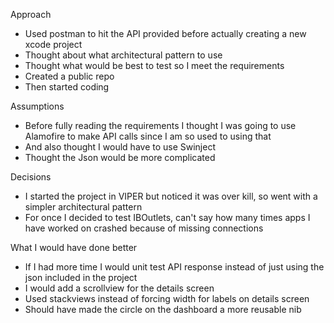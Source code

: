 Approach
- Used postman to hit the API provided before actually creating a new xcode project
- Thought about what architectural pattern to use
- Thought what would be best to test so I meet the requirements
- Created a public repo
- Then started coding

Assumptions
- Before fully reading the requirements I thought I was going to use Alamofire to make API calls since I am so used to using that
- And also thought I would have to use Swinject
- Thought the Json would be more complicated

Decisions
- I started the project in VIPER but noticed it was over kill, so went with a simpler architectural pattern
- For once I decided to test IBOutlets, can't say how many times apps I have worked on crashed because of missing connections

What I would have done better
- If I had more time I would unit test API response instead of just using the json included in the project
- I would add a scrollview for the details screen
- Used stackviews instead of forcing width for labels on details screen
- Should have made the circle on the dashboard a more reusable nib